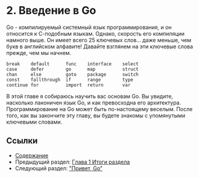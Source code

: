 # 2. Введение в Go

Go - компилируемый системный язык программирования, и он относится к С-подобным языкам. Однако, скорость его компиляции намного выше. Он имеет всего 25 ключевых слов... даже меньше, чем букв в английском алфавите! Давайте взглянем на эти ключевые слова прежде, чем мы начнем.

	break    default      func    interface    select
	case     defer        go      map          struct
	chan     else         goto    package      switch
	const    fallthrough  if      range        type
	continue for          import  return       var

В этой главе я собираюсь научить вас основам Go. Вы увидите, насколько лаконичен язык Go, и как превосходна его архитектура. Программирование на Go может быть по-настоящему веселым. После того, как вы закончите эту главу, вы будете знакомы с упомянутыми ключевыми словами.

## Ссылки

- [Содержание](preface.md)
- Предыдущий раздел: [Глава 1 Итоги раздела](01.4.md)
- Следующий раздел: ["Привет, Go"](02.1.md)
